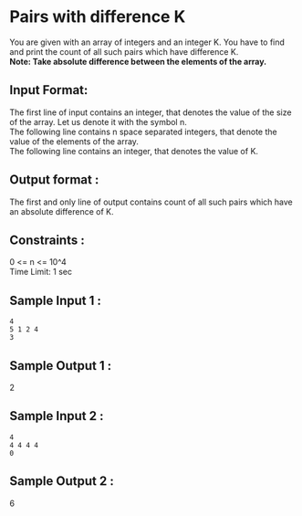 # Pairs with difference K

You are given with an array of integers and an integer K. You have to find and print the count of all such pairs which have difference K.  
**Note: Take absolute difference between the elements of the array.** 
## Input Format:  

The first line of input contains an integer, that denotes the value of the size of the array. Let us denote it with the symbol n.  
The following line contains n space separated integers, that denote the value of the elements of the array.  
The following line contains an integer, that denotes the value of K.  
  
## Output format :
  
The first and only line of output contains count of all such pairs which have an absolute difference of K.   
  
## Constraints :
  
0 <= n <= 10^4  
Time Limit: 1 sec  
  
## Sample Input 1 :
```
4   
5 1 2 4  
3  
```
## Sample Output 1 :
  
2  
  
## Sample Input 2 :
```
4  
4 4 4 4   
0  
```
## Sample Output 2 :  
  
6  
  
